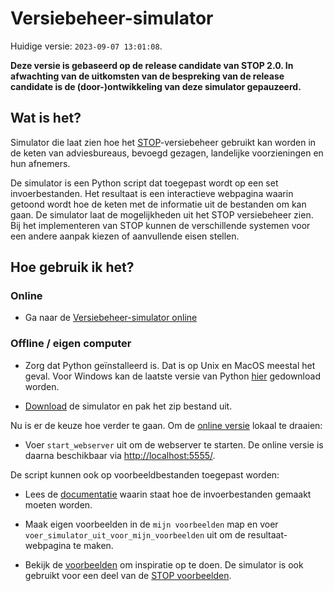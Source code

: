 # Versiebeheer-simulator

Huidige versie: `2023-09-07 13:01:08`.

**Deze versie is gebaseerd op de release candidate van STOP 2.0. In afwachting van de uitkomsten van de bespreking van de release candidate is de (door-)ontwikkeling van deze simulator gepauzeerd.**

## Wat is het?
Simulator die laat zien hoe het [STOP](https://koop.gitlab.io/STOP/voorinzage/standaard-preview-b/)-versiebeheer gebruikt kan worden in de keten van adviesbureaus, bevoegd gezagen, landelijke voorzieningen en hun afnemers.

De simulator is een Python script dat toegepast wordt op een set invoerbestanden. Het resultaat is een interactieve webpagina waarin getoond wordt hoe de keten met de informatie uit de bestanden om kan gaan. De simulator laat de mogelijkheden uit het STOP versiebeheer zien. Bij het implementeren van STOP kunnen de verschillende systemen voor een andere aanpak kiezen of aanvullende eisen stellen.

## Hoe gebruik ik het?

### Online

- Ga naar de [Versiebeheer-simulator online](https://versiebeheer-simulator.vercel.app/)

### Offline / eigen computer
- Zorg dat Python geïnstalleerd is. Dat is op Unix en MacOS meestal het geval. Voor Windows kan de laatste versie van Python [hier](https://www.python.org/downloads/) gedownload worden.

- [Download](download.zip) de simulator en pak het zip bestand uit.

Nu is er de keuze hoe verder te gaan. Om de [online versie](https://versiebeheer-simulator.vercel.app/) lokaal te draaien:

- Voer `start_webserver` uit om de webserver te starten. De online versie is daarna beschikbaar via [http://localhost:5555/](http://localhost:5555/).

De script kunnen ook op voorbeeldbestanden toegepast worden:

- Lees de [documentatie](../../wiki) waarin staat hoe de invoerbestanden gemaakt moeten worden.

- Maak eigen voorbeelden in de `mijn voorbeelden` map en voer `voer_simulator_uit_voor_mijn_voorbeelden` uit om de resultaat-webpagina te maken.

- Bekijk de [voorbeelden](broncode/simulator/voorbeelden) om inspiratie op te doen. De simulator is ook gebruikt voor een deel van de [STOP voorbeelden](https://gitlab.com/koop/STOP/voorinzage/standaard-preview-b/-/tree/master/voorbeelden).

